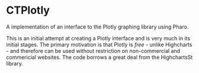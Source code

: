 # CTPlotly
A implementation of an interface to the Plotly graphing library using Pharo.

This is an initial attempt at creating a Plotly interface and is very much in its initial stages. The primary motivation is that Plotly is _free_ - unlike Highcharts - and therefore can be used without restriction on non-commercial and commericial websites. The code borrows a great deal from the HighchartsSt library.
